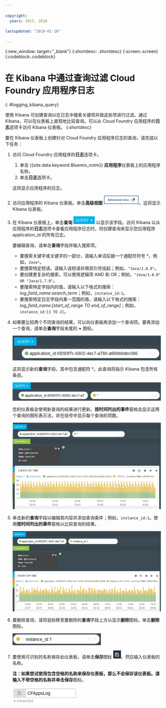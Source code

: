 ```yaml
---

copyright:
  years: 2015, 2018

lastupdated: "2018-01-10"

---
```

{:new_window: target="_blank"}
{:shortdesc: .shortdesc}
{:screen:.screen}
{:codeblock:.codeblock}


# 在 Kibana 中通过查询过滤 Cloud Foundry 应用程序日志
{: #logging_kibana_query}

使用 Kibana 可创建查询以在日志中搜索关键项并按这些项进行过滤。通过 Kibana，可以在仪表板上直观地比较查询。可以从 Cloud Foundry 应用程序的**日志**选项卡访问 Kibana 仪表板。
{:shortdesc}

要在 Kibana 仪表板上创建针对 Cloud Foundry 应用程序日志的查询，请完成以下任务：

1. 访问 Cloud Foundry 应用程序的**日志**选项卡。 

    1. 单击 {{site.data.keyword.Bluemix_notm}} **应用程序**仪表板上的应用程序名称。
    2. 单击**日志**选项卡。 
    
    这将显示应用程序的日志。

2. 访问应用程序的 Kibana 仪表板。单击**高级视图** ![“高级视图”链接](images/logging_advanced_view.jpg "“高级视图”链接")。这将显示 Kibana 仪表板。

3. 在 Kibana 仪表板上，单击**查询** ![“查询”图标](images/logging_query.jpg "“查询”图标") 以显示该字段。访问 Kibana 以从应用程序的**日志**选项卡查看应用程序日志时，将创建查询来显示您应用程序 application_id 的所有日志。
	
    要编辑查询，请单击**查询**字段并输入搜索项。

    * 要搜索关键字或关键字的一部分，请输入单词后接一个通配符符号 \*，例如，`Java*`。 
	* 要搜索特定短语，请输入该短语并用双引号括起；例如，`"Java/1.8.0"`。
	* 要创建更复杂的搜索，可以使用逻辑项 AND 和 OR；例如，`"Java/1.8.0" OR "Java/1.7.0"`。
	* 要搜索特定字段内的值，请输入以下格式的搜索：*log_field_name:search_term*；例如，`instance_id:1`。
	* 要搜索特定日志字段内某一范围的值，请输入以下格式的搜索：*log_field_name:[start_of_range TO end_of_range]*；例如，`instance_id:[1 TO 2]`。

4. 如果要比较两个不同查询的结果，可以向仪表板再添加一个查询项。要再添加一个查询，请单击**查询**字段末尾的 **+** 图标。

    ![“查询”字段](images/logging_query_field.jpg "“查询”字段")
	
    这将显示新的**查询**字段，其中包含通配符 \*。此查询将指示 Kibana 包含所有条目。
	
    ![另一个“查询”字段](images/logging_additional_query_field.jpg "另一个“查询”字段")
	
    您的仪表板会使用新查询的结果进行更新。**按时间列出的事件**窗格会显示这两个查询的图形表示法，并在括号中显示每个查询的项数。 
	
    ![显示这两个查询的图形的仪表板](images/logging_dashboard_queries.jpg "显示这两个查询的图形的仪表板")
	
5. 单击新的**查询**字段以编辑其内容并添加查询条件；例如，`instance_id:1`。使用**按时间列出的事件**窗格以比较查询的结果。

    ![显示这两个查询的图形的仪表板](images/logging_dashboard_queries2.jpg "显示这两个查询的图形的仪表板")

6. 要删除查询，请将鼠标移至要删除的**查询**字段上方以显示**删除**图标。单击**删除**图标。

    ![具有“删除”图标的“查询”字段](images/logging_delete_query.jpg "具有“删除”图标的“查询”字段")

7. 要使用可识别的名称保存此仪表板，请单击**保存**图标 ![“保存”图标](images/logging_save.jpg "“保存”图标")，然后输入仪表板的名称。 

    **注：**如果尝试使用包含空格的名称来保存仪表板，那么不会保存该仪表板。请输入不带空格的名称并单击**保存**图标。

    ![保存仪表板名称](images/logging_save_dashboard.jpg "保存仪表板名称")


